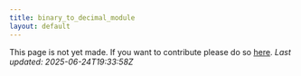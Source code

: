 ```yaml
---
title: binary_to_decimal_module
layout: default
---
```


This page is not yet made. If you want to contribute please do so [here](https://github.com/CrazyH2/Bigstone/blob/wiki/components/binary_to_decimal_module.md).
_Last updated: 2025-06-24T19:33:58Z_

